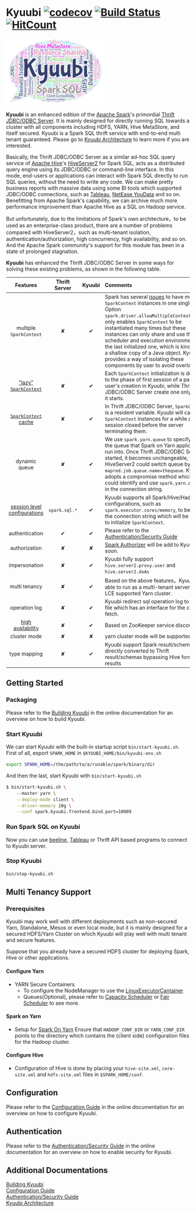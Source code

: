 # Kyuubi  [![codecov](https://codecov.io/gh/yaooqinn/kyuubi/branch/master/graph/badge.svg)](https://codecov.io/gh/yaooqinn/kyuubi) [![Build Status](https://travis-ci.org/yaooqinn/kyuubi.svg?branch=master)](https://travis-ci.org/yaooqinn/kyuubi)[![HitCount](http://hits.dwyl.io/yaooqinn/kyuubi.svg)](http://hits.dwyl.io/yaooqinn/kyuubi)

 <img style="zoom: 0.3141592653589" src="docs/imgs/kyuubi.png" />

**Kyuubi** is an enhanced edition of the [Apache Spark](http://spark.apache.org)'s primordial
 [Thrift JDBC/ODBC Server](http://spark.apache.org/docs/latest/sql-programming-guide.html#running-the-thrift-jdbcodbc-server). It is mainly designed for directly running SQL towards a cluster with all components including HDFS, YARN, Hive MetaStore, and itself secured. Kyuubi is a Spark SQL thrift service with end-to-end multi tenant guaranteed. Please go to [Kyuubi Architecture](https://yaooqinn.github.io/kyuubi/docs/architecture.html) to learn more if you are interested.

Basically, the Thrift JDBC/ODBC Server as a similar ad-hoc SQL query service of [Apache Hive](https://hive.apache.org)'s [HiveServer2](https://cwiki.apache.org/confluence/display/Hive/HiveServer2+Overview) for Spark SQL, acts as a distributed query engine using its JDBC/ODBC or command-line interface.
In this mode, end-users or applications can interact with Spark SQL directly to run SQL queries, without the need to write any code. We can make pretty business reports with massive data using some BI tools which supported JDBC/ODBC connections, such as [Tableau](https://www.tableau.com), [NetEase YouData](https://youdata.163.com) and so on. Benefitting from Apache Spark's capability, we can archive much more performance improvement than Apache Hive as a SQL on Hadoop service.    

But unfortunately, due to the limitations of Spark's own architecture，to be used as an enterprise-class product, there are a number of problems compared with HiveServer2，such as multi-tenant isolation, authentication/authorization, high concurrency, high availability, and so on. And the Apache Spark community's support for this module has been in a state of prolonged stagnation.         

**Kyuubi** has enhanced the Thrift JDBC/ODBC Server in some ways for solving these existing problems, as shown in the following table.

 |Features|Thrift Server|Kyuubi|Comments|
 |:---:|:---:|:---:|:---|
 |multiple `SparkContext`| ✘ | ✔ |Spark has several [issues](https://www.jianshu.com/p/e1cfcaece8f1) to have multiple `SparkContext` instances in one single JVM. Option `spark.driver.allowMultipleContexts=true` only enables `SparkContext` to be instantiated many times but these instances can only share and use the scheduler and execution environments of the last initialized one, which is kind of like a shallow copy of a Java object. Kyuubi provides a way of isolating these components by user to avoid overlapping.|
 |["lazy" `SparkContext`](https://yaooqinn.github.io/kyuubi/docs/architecture.html#1.2.1)| ✘ | ✔ |Each `SparkContext` initialization is delayed to the phase of first session of a particular user's creation in Kyuubi, while Thrift JDBC/ODBC Server create one only when it starts.|
 |[`SparkContext` cache](https://yaooqinn.github.io/kyuubi/docs/architecture.html#1.2.2)| ✘ | ✔ | In Thrift JDBC/ODBC Server, `SparkContext` is a resident variable. Kyuubi will cache `SparkContext` instances for a while after session closed before the server terminating them.|
 |dynamic queue| ✘ | ✔ |We use `spark.yarn.queue` to specifying the queue that Spark on Yarn applications run into. Once Thrift JDBC/ODBC Server started, it becomes unchangeable, while HiveServer2 could switch queue by`set mapred.job.queue.name=thequeue`. Kyuubi adopts a compromise method which could identify and use `spark.yarn.queue` in the connection string.|
 |[session level configurations](https://yaooqinn.github.io/kyuubi/docs/architecture.html#1.2.1)|`spark.sql.*`| ✔ |Kyuubi supports all Spark/Hive/Hadoop configurations, such as `spark.executor.cores/memory`, to be set in the connection string which will be used to initialize `SparkContext`. |
 |authentication| ✔ | ✔ |Please refer to the [Authentication/Security Guide](https://yaooqinn.github.io/kyuubi/docs/authentication.html) |
 |authorization| ✘ | ✘ |[Spark Authorizer](https://github.com/yaooqinn/spark-authorizer) will be add to Kyuubi soon.|
 |impersonation| ✘ | ✔ |Kyuubi fully support `hive.server2.proxy.user` and `hive.server2.doAs`|
 |multi tenancy| ✘ | ✔ |Based on the above features，Kyuubi is able to run as a multi-tenant server on a LCE supported Yarn cluster.|
 |operation log| ✘ | ✔ |Kyuubi redirect sql operation log to local file which has an interface for the client to fetch.|
 |[high availability](https://yaooqinn.github.io/kyuubi/docs/architecture.html#1.4)| ✘ | ✔ |Based on ZooKeeper service discovery |
 |cluster mode| ✘ | ✘ |yarn cluster mode will be supported soon|
 |type mapping| ✘ | ✔ |Kyuubi support Spark result/schema to be directly converted to Thrift result/schemas bypassing Hive format results|
 
## Getting Started

### Packaging

Please refer to the [Building Kyuubi](https://yaooqinn.github.io/kyuubi/docs/building.html) in the online documentation for an overview on how to build Kyuubi.

### Start Kyuubi

We can start Kyuubi with the built-in startup script `bin/start-kyuubi.sh`.
First of all, export `SPARK_HOME` in `$KYUUBI_HOME/bin/kyuubi-env.sh`

```bash
export SPARK_HOME=/the/path/to/a/runable/spark/binary/dir
```

And then the last, start Kyuubi with  `bin/start-kyuubi.sh`
```bash
$ bin/start-kyuubi.sh \ 
    --master yarn \
    --deploy-mode client \
    --driver-memory 10g \
    --conf spark.kyuubi.frontend.bind.port=10009
```

### Run Spark SQL on Kyuubi

Now you can use [beeline](https://cwiki.apache.org/confluence/display/Hive/HiveServer2+Clients), [Tableau](https://www.tableau.com/zh-cn) or Thrift API based programs to connect to Kyuubi server.

### Stop Kyuubi

```bash
bin/stop-kyuubi.sh
```

## Multi Tenancy Support

### Prerequisites

Kyuubi may work well with different deployments such as non-secured Yarn, Standalone, Mesos or even local mode, but it is mainly designed for a secured HDFS/Yarn Cluster on which Kyuubi will play well with multi tenant and secure features.

Suppose that you already have a secured HDFS cluster for deploying Spark, Hive or other applications.

#### Configure Yarn

-  YARN Secure Containers     
      +  To configure the NodeManager to use the [LinuxExecutorCantainer](https://hadoop.apache.org/docs/r2.7.2/hadoop-yarn/hadoop-yarn-site/SecureContainer.html)
      + Queues(Optional), please refer to [Capacity Scheduler](https://hadoop.apache.org/docs/r2.7.2/hadoop-yarn/hadoop-yarn-site/CapacityScheduler.html) or [Fair Scheduler](https://hadoop.apache.org/docs/r2.7.2/hadoop-yarn/hadoop-yarn-site/FairScheduler.html) to see more.

#### Spark on Yarn    
-  Setup for [Spark On Yarn](http://spark.apache.org/docs/latest/running-on-yarn.html) Ensure that `HADOOP_CONF_DIR` or `YARN_CONF_DIR` points to the directory which contains the (client side) configuration files for the Hadoop cluster.

#### Configure Hive    

- Configuration of Hive is done by placing your `hive-site.xml`, `core-site.xml` and `hdfs-site.xml` files in `$SPARK_HOME/conf`.

## Configuration

Please refer to the [Configuration Guide](https://yaooqinn.github.io/kyuubi/docs/configurations.html) in the online documentation for an overview on how to configure Kyuubi.
  
## Authentication

Please refer to the [Authentication/Security Guide](https://yaooqinn.github.io/kyuubi/docs/authentication.html) in the online documentation for an overview on how to enable security for Kyuubi.

## Additional Documentations
[Building Kyuubi](https://yaooqinn.github.io/kyuubi/docs/building.html)  
[Configuration Guide](https://yaooqinn.github.io/kyuubi/docs/configurations.html)  
[Authentication/Security Guide](https://yaooqinn.github.io/kyuubi/docs/authentication.html)  
[Kyuubi Architecture](https://yaooqinn.github.io/kyuubi/docs/architecture.html)
